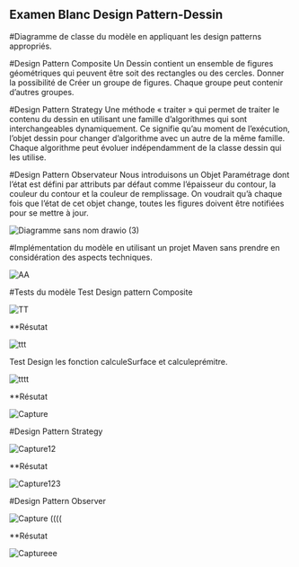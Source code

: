 ## Examen Blanc Design Pattern-Dessin
#Diagramme de classe du modèle en appliquant les design patterns appropriés.

#Design Pattern Composite
Un Dessin contient un ensemble de figures géométriques qui peuvent être soit des rectangles ou des cercles.
Donner la possibilité de Créer un groupe de figures. Chaque groupe peut contenir d’autres groupes.

#Design Pattern Strategy
Une méthode « traiter » qui permet de traiter le contenu du dessin en utilisant une famille d’algorithmes qui sont interchangeables dynamiquement. Ce signifie qu’au moment de l’exécution, l’objet dessin pour changer d’algorithme avec un autre de la même famille. Chaque algorithme peut évoluer indépendamment de la classe dessin qui les utilise.

#Design Pattern Observateur
Nous introduisons un Objet Paramétrage dont l’état est défini par attributs par défaut comme l’épaisseur du contour, la couleur du contour et la couleur de remplissage. On voudrait qu’à chaque fois que l’état de cet objet change, toutes les figures doivent être notifiées pour se mettre à jour.

![Diagramme sans nom drawio (3)](https://user-images.githubusercontent.com/86124754/198730635-9e757672-a9e7-4643-8ec5-464612d97e32.png)

#Implémentation du modèle en utilisant un projet Maven sans prendre en considération des aspects techniques.

![AA](https://user-images.githubusercontent.com/86124754/198733032-58b04c29-6bf6-46d9-b63a-9aeb2c03f61d.PNG)

#Tests du modèle
Test Design pattern Composite

![TT](https://user-images.githubusercontent.com/86124754/198733734-a8fd1aaa-3d36-4227-9680-8b414a7b6d49.PNG)

**Résutat

![ttt](https://user-images.githubusercontent.com/86124754/198734240-1071a8a5-1b1b-4dd2-a243-5f29426571c6.PNG)

Test Design les fonction calculeSurface et calculeprémitre.

![tttt](https://user-images.githubusercontent.com/86124754/198734802-5ee33145-1a26-4648-bea2-4c0f5bbc84da.PNG)

**Résutat

![Capture](https://user-images.githubusercontent.com/86124754/198734927-c17c2d74-ee98-4b13-8988-9371dc4c4efe.PNG)

#Design Pattern Strategy

![Capture12](https://user-images.githubusercontent.com/86124754/198735280-fa59d57c-785e-46f4-8022-31647f962ed3.PNG)

**Résutat

![Capture123](https://user-images.githubusercontent.com/86124754/198735443-5f01497d-29ff-43f4-aec8-ce96a46ed209.PNG)

#Design Pattern Observer

![Capture ((((](https://user-images.githubusercontent.com/86124754/198735769-43d548ee-e3a1-4e65-b9e9-85016d899153.PNG)

**Résutat

![Captureee](https://user-images.githubusercontent.com/86124754/198735911-ac20de8f-b692-4468-901a-0a7398bd6d01.PNG)






















